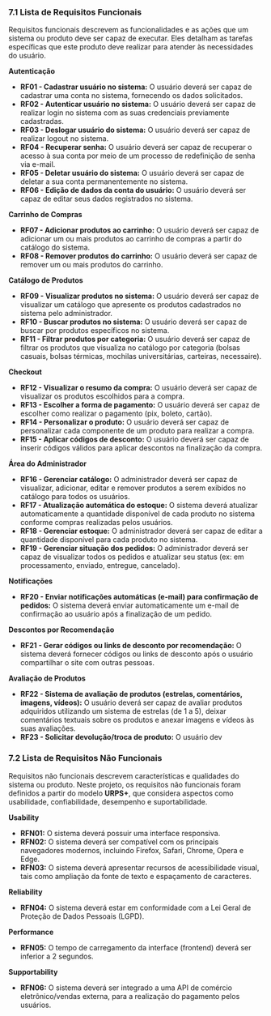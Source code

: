 ### 7.1 Lista de Requisitos Funcionais

Requisitos funcionais descrevem as funcionalidades e as ações que um sistema ou produto deve ser capaz de executar. Eles detalham as tarefas específicas que este produto deve realizar para atender às necessidades do usuário.

**Autenticação**

- **RF01 - Cadastrar usuário no sistema:** O usuário deverá ser capaz de cadastrar uma conta no sistema, fornecendo os dados solicitados.
- **RF02 - Autenticar usuário no sistema:** O usuário deverá ser capaz de realizar login no sistema com as suas credenciais previamente cadastradas.
- **RF03 - Deslogar usuário do sistema:** O usuário deverá ser capaz de realizar logout no sistema.
- **RF04 - Recuperar senha:** O usuário deverá ser capaz de recuperar o acesso à sua conta por meio de um processo de redefinição de senha via e-mail.
- **RF05 - Deletar usuário do sistema:** O usuário deverá ser capaz de deletar a sua conta permanentemente no sistema.
- **RF06 - Edição de dados da conta do usuário:** O usuário deverá ser capaz de editar seus dados registrados no sistema.

**Carrinho de Compras**

- **RF07 - Adicionar produtos ao carrinho:** O usuário deverá ser capaz de adicionar um ou mais produtos ao carrinho de compras a partir do catálogo do sistema.
- **RF08 - Remover produtos do carrinho:** O usuário deverá ser capaz de remover um ou mais produtos do carrinho. 

**Catálogo de Produtos**

- **RF09 - Visualizar produtos no sistema:** O usuário deverá ser capaz de visualizar um catálogo que apresente os produtos cadastrados no sistema pelo administrador.
- **RF10 - Buscar produtos no sistema:** O usuário deverá ser capaz de buscar por produtos específicos no sistema.
- **RF11 - Filtrar produtos por categoria:** O usuário deverá ser capaz de filtrar os produtos que visualiza no catálogo por categoria (bolsas casuais, bolsas térmicas, mochilas universitárias, carteiras, necessaire).

**Checkout**

- **RF12 - Visualizar o resumo da compra:** O usuário deverá ser capaz de visualizar os produtos escolhidos para a compra.
- **RF13 - Escolher a forma de pagamento:** O usuário deverá ser capaz de escolher como realizar o pagamento (pix, boleto, cartão).
- **RF14 - Personalizar o produto:** O usuário deverá ser capaz de personalizar cada componente de um produto para realizar a compra.
- **RF15 - Aplicar códigos de desconto:** O usuário deverá ser capaz de inserir códigos válidos para aplicar descontos na finalização da compra.

**Área do Administrador**

- **RF16 - Gerenciar catálogo:** O administrador deverá ser capaz de visualizar, adicionar, editar e remover produtos a serem exibidos no catálogo para todos os usuários.
- **RF17 - Atualização automática do estoque:** O sistema deverá atualizar automaticamente a quantidade disponível de cada produto no sistema conforme compras realizadas pelos usuários.
- **RF18 - Gerenciar estoque:** O administrador deverá ser capaz de editar a quantidade disponível para cada produto no sistema.
- **RF19 - Gerenciar situação dos pedidos:** O administrador deverá ser capaz de visualizar todos os pedidos e atualizar seu status (ex: em processamento, enviado, entregue, cancelado).

**Notificações**

- **RF20 - Enviar notificações automáticas (e-mail) para confirmação de pedidos:** O sistema deverá enviar automaticamente um e-mail de confirmação ao usuário após a finalização de um pedido.

**Descontos por Recomendação**

- **RF21 - Gerar códigos ou links de desconto por recomendação:** O sistema deverá fornecer códigos ou links de desconto após o usuário compartilhar o site com outras pessoas.

**Avaliação de Produtos**

- **RF22 - Sistema de avaliação de produtos (estrelas, comentários, imagens, vídeos):** O usuário deverá ser capaz de avaliar produtos adquiridos utilizando um sistema de estrelas (de 1 a 5), deixar comentários textuais sobre os produtos e anexar imagens e vídeos às suas avaliações.
- **RF23 - Solicitar devolução/troca de produto:** O usuário dev

### 7.2 Lista de Requisitos Não Funcionais

Requisitos não funcionais descrevem características e qualidades do sistema ou produto. Neste projeto, os requisitos não funcionais foram definidos a partir do modelo **URPS+**, que considera aspectos como usabilidade, confiabilidade, desempenho e suportabilidade.

**Usability**

- **RFN01:** O sistema deverá possuir uma interface responsiva.
- **RFN02:** O sistema deverá ser compatível com os principais navegadores modernos, incluindo Firefox, Safari, Chrome, Opera e Edge.
- **RFN03:** O sistema deverá apresentar recursos de acessibilidade visual, tais como ampliação da fonte de texto e espaçamento de caracteres.

**Reliability**

- **RFN04:** O sistema deverá estar em conformidade com a Lei Geral de Proteção de Dados Pessoais (LGPD).

**Performance**

- **RFN05:** O tempo de carregamento da interface (frontend) deverá ser inferior a 2 segundos.

**Supportability**

- **RFN06:** O sistema deverá ser integrado a uma API de comércio eletrônico/vendas externa, para a realização do pagamento pelos usuários.
